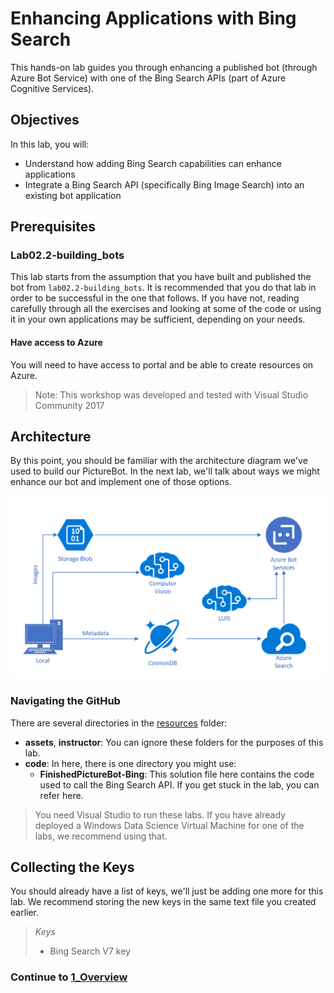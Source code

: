 # Enhancing Applications with Bing Search

This hands-on lab guides you through enhancing a published bot (through Azure Bot Service) with one of the Bing Search APIs (part of Azure Cognitive Services).

## Objectives

In this lab, you will:

- Understand how adding Bing Search capabilities can enhance applications
- Integrate a Bing Search API (specifically Bing Image Search) into an existing bot application

## Prerequisites

### Lab02.2-building_bots

This lab starts from the assumption that you have built and published the bot from `lab02.2-building_bots`. It is recommended that you do that lab in order to be successful in the one that follows. If you have not, reading carefully through all the exercises and looking at some of the code or using it in your own applications may be sufficient, depending on your needs.  

#### Have access to Azure

You will need to have access to portal and be able to create resources on Azure.

>Note: This workshop was developed and tested with Visual Studio Community 2017

## Architecture

By this point, you should be familiar with the architecture diagram we've used to build our PictureBot. In the next lab, we'll talk about ways we might enhance our bot and implement one of those options.  

![Architecture Diagram](./resources/assets/AI_Immersion_Arch.png)

### Navigating the GitHub

There are several directories in the [resources](./resources) folder:

- **assets**, **instructor**: You can ignore these folders for the purposes of this lab.
- **code**: In here, there is one directory you might use:
  - **FinishedPictureBot-Bing**: This solution file here contains the code used to call the Bing Search API. If you get stuck in the lab, you can refer here.

> You need Visual Studio to run these labs. If you have already deployed a Windows Data Science Virtual Machine for one of the labs, we recommend using that.

## Collecting the Keys

You should already have a list of keys, we'll just be adding one more for this lab. We recommend storing the new keys in the same text file you created earlier.

>_Keys_
>
>- Bing Search V7 key

### Continue to [1_Overview](./1_Overview.md)